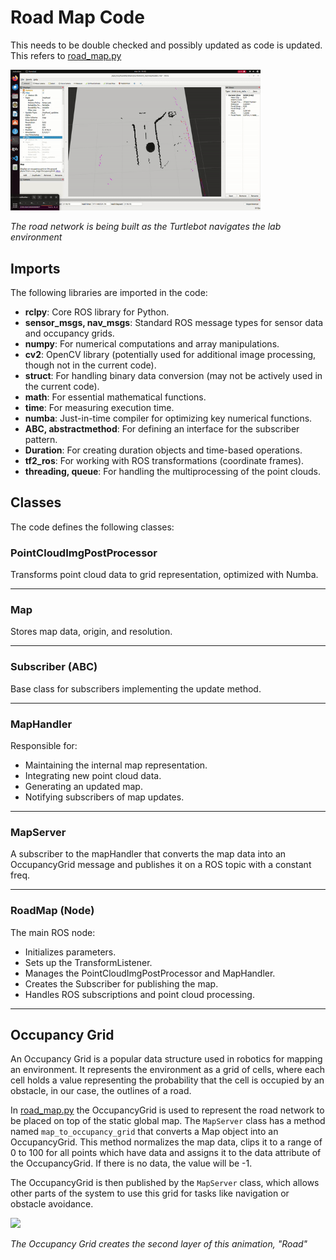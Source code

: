 # Road Map Code

This needs to be double checked and possibly updated as code is updated.
This refers to [road_map.py](/Software/TurtleBot4/road_navigate/road_navigate/road_map.py)

<img src="../../../../Documentation/Assets/Videos/Turtlebot4/Software/screencast_roadpy_gif1.gif" width=400>  

_The road network is being built as the Turtlebot navigates the lab environment_

## Imports

The following libraries are imported in the code:

* **rclpy**: Core ROS library for Python.
* **sensor_msgs, nav_msgs**: Standard ROS message types for sensor data and occupancy grids.
* **numpy**: For numerical computations and array manipulations.
* **cv2**: OpenCV library (potentially used for additional image processing, though not in the current code).
* **struct**: For handling binary data conversion (may not be actively used in the current code).
* **math**: For essential mathematical functions.
* **time**: For measuring execution time.
* **numba**: Just-in-time compiler for optimizing key numerical functions.
* **ABC, abstractmethod**: For defining an interface for the subscriber pattern.
* **Duration**: For creating duration objects and time-based operations.
* **tf2_ros**: For working with ROS transformations (coordinate frames).
* **threading, queue**: For handling the multiprocessing of the point clouds.

## Classes

The code defines the following classes:

### PointCloudImgPostProcessor

Transforms point cloud data to grid representation, optimized with Numba.  
____
### Map

Stores map data, origin, and resolution.  
____

### Subscriber (ABC)

Base class for subscribers implementing the update method.  
___

### MapHandler

Responsible for:
* Maintaining the internal map representation.
* Integrating new point cloud data.
* Generating an updated map.
* Notifying subscribers of map updates.  
___

### MapServer

A subscriber to the mapHandler that converts the map data into an OccupancyGrid message and publishes it on a ROS topic with a constant freq.  
___

### RoadMap (Node)

The main ROS node:
* Initializes parameters.
* Sets up the TransformListener.
* Manages the PointCloudImgPostProcessor and MapHandler.
* Creates the Subscriber for publishing the map.
* Handles ROS subscriptions and point cloud processing.  
___

## Occupancy Grid
An Occupancy Grid is a popular data structure used in robotics for mapping an environment. It represents the environment as a grid of cells, where each cell holds a value representing the probability that the cell is occupied by an obstacle, in our case, the outlines of a road.  

In [road_map.py](/Software/TurtleBot4/road_navigate/road_navigate/road_map.py) the OccupancyGrid is used to represent the road network to be placed on top of the static global map. The `MapServer` class has a method named `map_to_occupancy_grid` that converts a Map object into an OccupancyGrid. This method normalizes the map data, clips it to a range of 0 to 100 for all points which have data and assigns it to the data attribute of the OccupancyGrid. If there is no data, the value will be -1. 

The OccupancyGrid is then published by the `MapServer` class, which allows other parts of the system to use this grid for tasks like navigation or obstacle avoidance.

<img src="../../../../Documentation/Assets/Videos/Turtlebot4/Software/Environment_Layers.gif" width=300>  

_The Occupancy Grid creates the second layer of this animation, "Road"_ 




